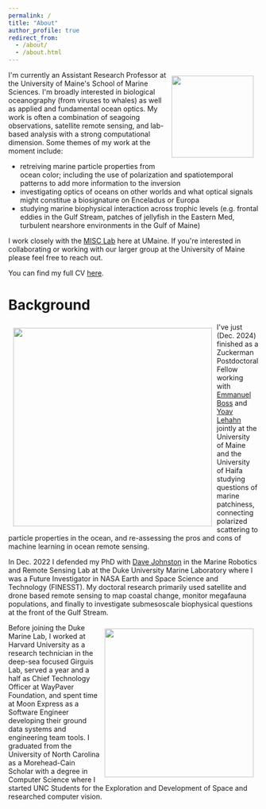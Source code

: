 ```yaml
---
permalink: /
title: "About"
author_profile: true
redirect_from: 
  - /about/
  - /about.html
---
```


<img style="float: right; padding: 10px 10px 10px 10px;" src="http://patrickcgray.github.io/images/LC08_AfterFlorence_smaller.jpg" width=165>

I'm currently an Assistant Research Professor at the University of Maine's School of Marine Sciences. I'm broadly interested in biological oceanography (from viruses to whales) as well as applied and fundamental ocean optics. My work is often a combination of seagoing observations, satellite remote sensing, and lab-based analysis with a strong computational dimension. Some themes of my work at the moment include:

* retreiving marine particle properties from ocean color; including the use of polarization and spatiotemporal patterns to add more information to the inversion
* investigating optics of oceans on other worlds and what optical signals might constitue a biosignature on Enceladus or Europa
* studying marine biophysical interaction across trophic levels (e.g. frontal eddies in the Gulf Stream, patches of jellyfish in the Eastern Med, turbulent nearshore environments in the Gulf of Maine)

I work closely with the [MISC Lab](https://misclab.umeoce.maine.edu/) here at UMaine. If you're interested in collaborating or working with our larger group at the University of Maine please feel free to reach out.

You can find my full CV [here](https://docs.google.com/document/d/1fiWKVqXFyx6xo0pPIZ65P--gTuywmskUiO2YivrKHYs/edit).

Background 
======

<img style="float: left; padding: 10px 10px 10px 10px;" src="http://patrickcgray.github.io/images/pcg_shearwater_altum.JPG" width=400>

I've just (Dec. 2024) finished as a Zuckerman Postdoctoral Fellow working with [Emmanuel Boss](https://misclab.umeoce.maine.edu/boss/boss.php) and [Yoav Lehahn](https://www.crossmar.net/) jointly at the University of Maine and the University of Haifa studying questions of marine patchiness, connecting polarized scattering to particle properties in the ocean, and re-assessing the pros and cons of machine learning in ocean remote sensing. 

In Dec. 2022 I defended my PhD with [Dave Johnston](https://nicholas.duke.edu/people/faculty/johnston) in the Marine Robotics and Remote Sensing Lab at the Duke University Marine Laboratory where I was a Future Investigator in NASA Earth and Space Science and Technology (FINESST). My doctoral research primarily used satellite and drone based remote sensing to map coastal change, monitor megafauna populations, and finally to investigate submesoscale biophysical questions at the front of the Gulf Stream.

<img style="float: right; padding: 10px 10px 10px 10px;" src="http://patrickcgray.github.io/images/pg_dj_jd_antarctica.jpeg" width=300>

Before joining the Duke Marine Lab, I worked at Harvard University as a research technician in the deep-sea focused Girguis Lab, served a year and a half as Chief Technology Officer at WayPaver Foundation, and spent time at Moon Express as a Software Engineer developing their ground data systems and engineering team tools. I graduated from the University of North Carolina as a Morehead-Cain Scholar with a degree in Computer Science where I started UNC Students for the Exploration and Development of Space and researched computer vision.

